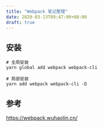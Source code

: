 ```yaml
---
title: "Webpack 笔记整理"
date: 2020-03-13T09:47:00+08:00
draft: true
---
```


## 安装

```
# 全局安装
yarn global add webpack webpack-cli

# 局部安装
yarn add webpack webpack-cli -D
```

## 参考

https://webpack.wuhaolin.cn/
